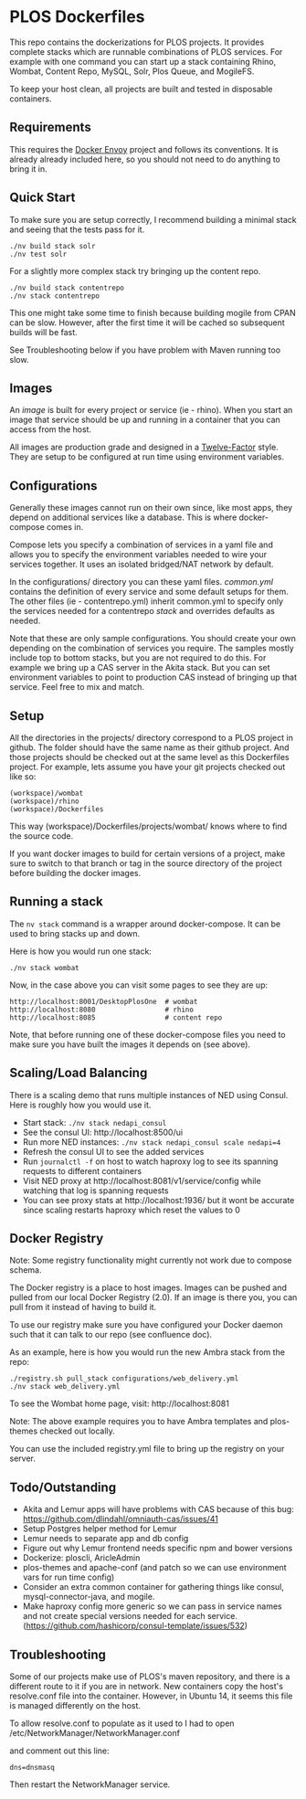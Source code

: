PLOS Dockerfiles
================

This repo contains the dockerizations for PLOS projects. It provides complete stacks which are runnable combinations of PLOS services. For example with one command you can start up a stack containing Rhino, Wombat, Content Repo, MySQL, Solr, Plos Queue, and MogileFS.

To keep your host clean, all projects are built and tested in disposable containers.


Requirements
------------
This requires the [Docker Envoy](https://github.com/jonocodes/envoy) project and follows its conventions. It is already already included here, so you should not need to do anything to bring it in.


Quick Start
-----------

To make sure you are setup correctly, I recommend building a minimal stack and seeing that the tests pass for it.

    ./nv build stack solr
    ./nv test solr

For a slightly more complex stack try bringing up the content repo.

    ./nv build stack contentrepo
    ./nv stack contentrepo

This one might take some time to finish because building mogile from CPAN can be slow. However, after the first time it will be cached so subsequent builds will be fast.

See Troubleshooting below if you have problem with Maven running too slow.

Images
------

An _image_ is built for every project or service (ie - rhino). When you start an image that service should be up and running in a container that you can access from the host.

All images are production grade and designed in a [Twelve-Factor](https://12factor.net/) style. They are setup to be configured at run time using environment variables.


Configurations
--------------

Generally these images cannot run on their own since, like most apps, they depend on additional services like a database. This is where docker-compose comes in.

Compose lets you specify a combination of services in a yaml file and allows you to specify the environment variables needed to wire your services together. It uses an isolated bridged/NAT network by default.

In the configurations/ directory you can these yaml files. _common.yml_ contains the definition of every service and some default setups for them. The other files (ie - contentrepo.yml) inherit common.yml to specify only the services needed for a contentrepo _stack_ and overrides defaults as needed.

Note that these are only sample configurations. You should create your own depending on the combination of services you require. The samples mostly include top to bottom stacks, but you are not required to do this. For example we bring up a CAS server in the Akita stack. But you can set environment variables to point to production CAS instead of bringing up that service. Feel free to mix and match.


Setup
-----

All the directories in the projects/ directory correspond to a PLOS project in github. The folder should have the same name as their github project. And those projects should be checked out at the same level as this Dockerfiles project. For example, lets assume you have your git projects checked out like so:

    (workspace)/wombat
    (workspace)/rhino
    (workspace)/Dockerfiles

This way (workspace)/Dockerfiles/projects/wombat/ knows where to find the source code.

If you want docker images to build for certain versions of a project, make sure to switch to that branch or tag in the source directory of the project before building the docker images.


Running a stack
---------------

The `nv stack` command is a wrapper around docker-compose. It can be used to bring stacks up and down.

Here is how you would run one stack:

    ./nv stack wombat

Now, in the case above you can visit some pages to see they are up:

    http://localhost:8001/DesktopPlosOne  # wombat
    http://localhost:8080                 # rhino
    http://localhost:8085                 # content repo

Note, that before running one of these docker-compose files you need to make sure you have built the images it depends on (see above).


Scaling/Load Balancing
----------------------

There is a scaling demo that runs multiple instances of NED using Consul. Here is roughly how you would use it.

* Start stack: `./nv stack nedapi_consul`
* See the consul UI: http://localhost:8500/ui
* Run more NED instances: `./nv stack nedapi_consul scale nedapi=4`
* Refresh the consul UI to see the added services
* Run `journalctl -f` on host to watch haproxy log to see its spanning requests to different containers
* Visit NED proxy at http://localhost:8081/v1/service/config while watching that log is spanning requests
* You can see proxy stats at http://localhost:1936/ but it wont be accurate since scaling restarts haproxy which reset the values to 0


Docker Registry
---------------

Note: Some registry functionality might currently not work due to compose schema.

The Docker registry is a place to host images. Images can be pushed and pulled from our local Docker Registry (2.0). If an image is there you, you can pull from it instead of having to build it.

To use our registry make sure you have configured your Docker daemon such that it can talk to our repo (see confluence doc).

As an example, here is how you would run the new Ambra stack from the repo:

    ./registry.sh pull_stack configurations/web_delivery.yml
    ./nv stack web_delivery.yml

To see the Wombat home page, visit:
    http://localhost:8081

Note: The above example requires you to have Ambra templates and plos-themes checked out locally.

You can use the included registry.yml file to bring up the registry on your server.

Todo/Outstanding
----------------

* Akita and Lemur apps will have problems with CAS because of this bug:
https://github.com/dlindahl/omniauth-cas/issues/41
* Setup Postgres helper method for Lemur
* Lemur needs to separate app and db config
* Figure out why Lemur frontend needs specific npm and bower versions
* Dockerize: ploscli, AricleAdmin
* plos-themes and apache-conf (and patch so we can use environment vars for run time config)
* Consider an extra common container for gathering things like consul, mysql-connector-java, and mogile.
* Make haproxy config more generic so we can pass in service names and not create special versions needed for each service. (https://github.com/hashicorp/consul-template/issues/532)

Troubleshooting
---------------

Some of our projects make use of PLOS's maven repository, and there is a different route to it if you are in network. New containers copy the host's resolve.conf file into the container. However, in Ubuntu 14, it seems this file is managed differently on the host.

To allow resolve.conf to populate as it used to I had to open
/etc/NetworkManager/NetworkManager.conf

and comment out this line:

    dns=dnsmasq

Then restart the NetworkManager service.
